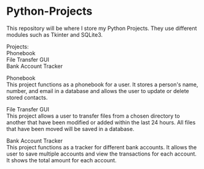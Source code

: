 # Python-Projects
This repository will be where I store my Python Projects. They use different modules such as Tkinter and SQLite3.<br>

Projects:<br>
Phonebook<br>
File Transfer GUI<br>
Bank Account Tracker<br>

Phonebook<br>
This project functions as a phonebook for a user. It stores a person's name, number, and email in a database and allows the user to update or delete stored contacts.

File Transfer GUI<br>
This project allows a user to transfer files from a chosen directory to another that have been modified or added within the last 24 hours. All files that have been moved will be saved in a database.

Bank Account Tracker<br>
This project functions as a tracker for different bank accounts. It allows the user to save multiple accounts and view the transactions for each account. It shows the total amount for each account.

